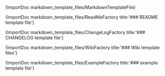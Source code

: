 [//]: # (This file was generated from: doc/templates/02-Markdown-Template-Files.mdt using the documentation_builder package on: 2021-08-15 15:49:59.132912.)
{ImportDoc markdown_template_files/MarkdownTemplateFile}

{ImportDoc markdown_template_files/ReadMeFactory title:'### README template file'}

{ImportDoc markdown_template_files/ChangeLogFactory title:'### CHANGELOG template file'}

{ImportDoc markdown_template_files/WikiFactory title:'### Wiki template files'}

{ImportDoc markdown_template_files/ExampleFactory title:'### example template file'}